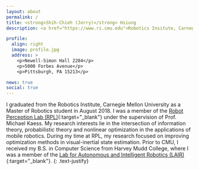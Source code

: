 ```yaml
---
layout: about
permalink: /
title: <strong>Shih-Chieh (Jerry)</strong> Hsiung
description: <a href="https://www.ri.cmu.edu">Robotics Insitute, Carnegie Mellon University</a>.

profile:
  align: right
  image: profile.jpg
  address: >
    <p>Newell-Simon Hall 2204</p>
    <p>5000 Forbes Avenue</p>
    <p>Pittsburgh, PA 15213</p>

news: true
social: true
---
```


I graduated from the Robotics Institute, Carnegie Mellon University as a Master of Robotics student in August 2018. 
I was a member of the [Robot Perception Lab (RPL)](http://rpl.ri.cmu.edu){:target="\_blank"} under the supervision of Prof. Michael Kaess.
My research interests lie in the intersection of information theory, probabilistic theory and nonlinear optimization in the applications 
of mobile robotics. During my time at RPL, my research focused on improving optimization methods in visual-inertial state estimation. 
Prior to CMU, I received my B.S. in Computer Science from Harvey Mudd College, where I was a member of the [Lab for Autonomous and Intelligent Robotics (LAIR)](https://www.lair.hmc.edu){:target="\_blank"}.
{: .text-justify}
